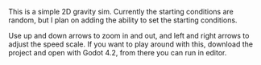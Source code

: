 This is a simple 2D gravity sim. Currently the starting conditions are random, but I plan on adding the ability to set the starting conditions.

Use up and down arrows to zoom in and out, and left and right arrows to adjust the speed scale. If you want to play around with this, download the project and open with Godot 4.2, from there you can run in editor.
